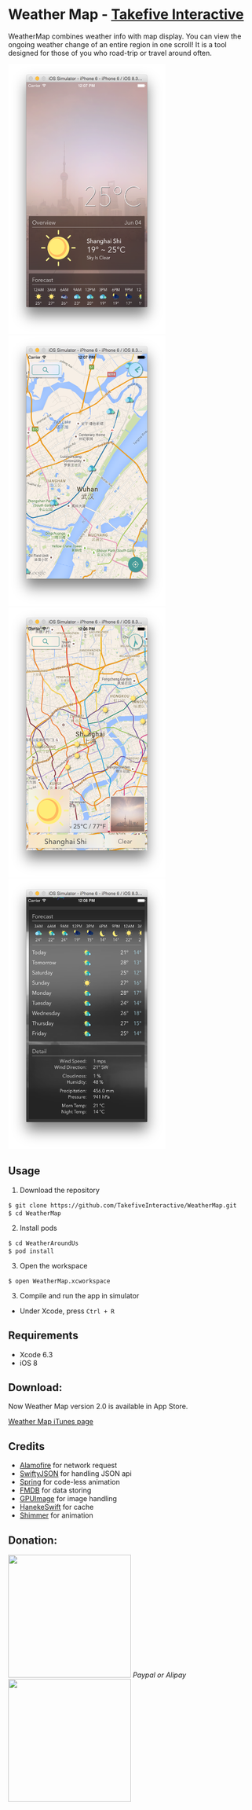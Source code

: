 # Weather Map - [Takefive Interactive](http://takefiveinteractive.com)
WeatherMap combines weather info with map display. You can view the ongoing weather change of an entire region in one scroll! It is a tool designed for those of you who road-trip or travel around often.

<img src="./ScreenShots/screenshot1.png" width="320" height="550"/>
<img src="./ScreenShots/screenshot2.png" width="320" height="550"/>
<img src="./ScreenShots/screenshot3.png" width="320" height="550"/>
<img src="./ScreenShots/screenshot4.png" width="320" height="550"/>

## Usage
1) Download the repository
```
$ git clone https://github.com/TakefiveInteractive/WeatherMap.git
$ cd WeatherMap
```

2) Install pods
```
$ cd WeatherAroundUs
$ pod install
```

3) Open the workspace
```
$ open WeatherMap.xcworkspace
```

3) Compile and run the app in simulator
* Under Xcode, press ``Ctrl + R``

## Requirements
* Xcode 6.3
* iOS 8

## Download:
Now Weather Map version 2.0 is available in App Store.


[Weather Map iTunes page](https://itunes.apple.com/us/app/weather-map-take-five-interactive/id990141529?mt=8)

## Credits
* [Alamofire](https://github.com/Alamofire/Alamofire) for network request
* [SwiftyJSON](https://github.com/SwiftyJSON/SwiftyJSON) for handling JSON api
* [Spring](https://github.com/MengTo/Spring) for code-less animation
* [FMDB](https://github.com/ccgus/fmdb) for data storing
* [GPUImage](https://github.com/BradLarson/GPUImage) for image handling
* [HanekeSwift](https://github.com/Haneke/HanekeSwift) for cache
* [Shimmer](https://github.com/facebook/Shimmer) for animation

## Donation:
<img src="http://i.imgur.com/H4Qs3am.png" width="250" height="250"/> *Paypal or Alipay* 
<img src="http://i.imgur.com/uhIJ1Bw.png" width="250" height="250"/>
